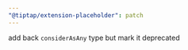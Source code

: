 ```yaml
---
"@tiptap/extension-placeholder": patch
---
```


add back `considerAsAny` type but mark it deprecated
